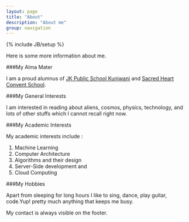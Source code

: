 ```yaml
---
layout: page
title: "About"
description: "About me"
group: navigation
---
```

{% include JB/setup %}

Here is some more information about me.



###My Alma Mater

I am a proud alumnus of [JK Public School Kunjwani](http://jkpublicschool.in) and [Sacred Heart Convent School](https://www.facebook.com/SHCSBILLAWAR).

###My General Interests

I am interested in reading about aliens, cosmos, physics, technology, and lots of other stuffs which I cannot recall right now.

###My Academic Interests

My academic interests include :

1. Machine Learning
2. Computer Architecture
3. Algorithms and their design
4. Server-Side development and
5. Cloud Computing

###My Hobbies

Apart from sleeping for long hours I like to sing, dance, play guitar, code.Yup! pretty much anything that keeps me busy.


My contact is always visible on the footer.